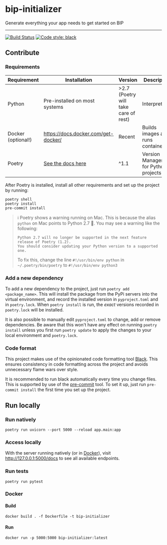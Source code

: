 # bip-initializer

Generate everything your app needs to get started on BIP

----

[![Build Status](https://dev.azure.com/statisticsnorway/Stratus/_apis/build/status/statisticsnorway.bip-initializer?repoName=statisticsnorway%2Fbip-initializer&branchName=main)](https://dev.azure.com/statisticsnorway/Stratus/_build/latest?definitionId=194&repoName=statisticsnorway%2Fbip-initializer&branchName=main)
[![Code style: black](https://img.shields.io/badge/code%20style-black-000000.svg)](https://github.com/psf/black)

## Contribute

### Requirements

Requirement        | Installation | Version  | Description
------------------ | ------------ | -------- | ----------------
Python             | Pre-installed on most systems | >2.7 (Poetry will take care of rest)     | Interpreter
Docker (optional!) | <https://docs.docker.com/get-docker/> | Recent | Builds images and runs containers
Poetry             | [See the docs here](https://python-poetry.org/docs/#osx-linux-bashonwindows-install-instructions) | ^1.1     | Version Management for Python projects

After Poetry is installed, install all other requirements and set up the project by running:

```command
poetry shell
poetry install
pre-commit install
```

> :information_source: Poetry shows a warning running on Mac. This is because the alias `python` on Mac points to Python 2.7 :facepalm:. You may see a warning like the following:
>
> ```command
> Python 2.7 will no longer be supported in the next feature release of Poetry (1.2).
> You should consider updating your Python version to a supported one.
> ```
>
> To fix this, change the line `#!/usr/bin/env python` in `~/.poetry/bin/poetry` to `#!/usr/bin/env python3`

### Add a new dependency

To add a new dependency to the project, just run `poetry add <package_name>`. This will install the package from the PyPi servers into the virtual environment, and record the installed version in `pyproject.toml` and in `poetry.lock`. When `poetry install` is run, the *exact* versions recorded in `poetry.lock` will be installed.

It is also possible to manually edit `pyproject.toml` to change, add or remove dependencies. Be aware that this won't have any effect on running `poetry install` unless you first run `poetry update` to apply the changes to your local environment and `poetry.lock`.

### Code format

This project makes use of the opinionated code formatting tool [Black](https://github.com/psf/black). This ensures consistency in code formatting across the project and avoids unnecessary flame wars over style.

It is recommended to run black automatically every time you change files. This is supported by use of the [pre-commit](https://pre-commit.com/) tool. To set it up, just run `pre-commit install` the first time you set up the project.

## Run locally

### Run natively

```command
poetry run uvicorn --port 5000 --reload app.main:app
```

### Access locally

With the server running natively (or in [Docker](#Docker)), visit <http://127.0.0.1:5000/docs> to see all available endpoints.

### Run tests

```command
poetry run pytest
```

### Docker

#### Build

```command
docker build . -f Dockerfile -t bip-initializer
```

#### Run

```command
docker run -p 5000:5000 bip-initializer:latest
```
